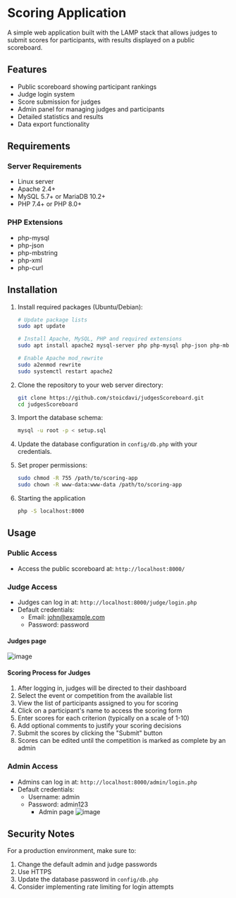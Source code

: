 # Scoring Application

A simple web application built with the LAMP stack that allows judges to submit scores for participants, with results displayed on a public scoreboard.

## Features

- Public scoreboard showing participant rankings
- Judge login system
- Score submission for judges
- Admin panel for managing judges and participants
- Detailed statistics and results
- Data export functionality

## Requirements

### Server Requirements
- Linux server
- Apache 2.4+
- MySQL 5.7+ or MariaDB 10.2+
- PHP 7.4+ or PHP 8.0+

### PHP Extensions
- php-mysql
- php-json
- php-mbstring
- php-xml
- php-curl


## Installation

1. Install required packages (Ubuntu/Debian):
   ```bash
   # Update package lists
   sudo apt update
   
   # Install Apache, MySQL, PHP and required extensions
   sudo apt install apache2 mysql-server php php-mysql php-json php-mbstring php-xml php-curl
   
   # Enable Apache mod_rewrite
   sudo a2enmod rewrite
   sudo systemctl restart apache2
   ```

2. Clone the repository to your web server directory:
   ```bash
   git clone https://github.com/stoicdavi/judgesScoreboard.git
   cd judgesScoreboard
   ```

3. Import the database schema:
   ```bash
   mysql -u root -p < setup.sql
   ```

4. Update the database configuration in `config/db.php` with your credentials.

5. Set proper permissions:
   ```bash
   sudo chmod -R 755 /path/to/scoring-app
   sudo chown -R www-data:www-data /path/to/scoring-app
   ```
6. Starting the application
   ```bash
   php -S localhost:8000
   ```

## Usage

### Public Access
- Access the public scoreboard at: `http://localhost:8000/`

### Judge Access
- Judges can log in at: `http://localhost:8000/judge/login.php`
- Default credentials:
  - Email: john@example.com
  - Password: password
#### Judges page
![image](https://github.com/user-attachments/assets/9d253f94-6718-4f34-b7eb-29172fa75e0a)


#### Scoring Process for Judges
1. After logging in, judges will be directed to their dashboard
2. Select the event or competition from the available list
3. View the list of participants assigned to you for scoring
4. Click on a participant's name to access the scoring form
5. Enter scores for each criterion (typically on a scale of 1-10)
6. Add optional comments to justify your scoring decisions
7. Submit the scores by clicking the "Submit" button
8. Scores can be edited until the competition is marked as complete by an admin

### Admin Access
- Admins can log in at: `http://localhost:8000/admin/login.php`
- Default credentials:
  - Username: admin
  - Password: admin123
    - Admin page
  ![image](https://github.com/user-attachments/assets/2c662dc8-4d81-46ac-9bbe-591227ee8785)


## Security Notes

For a production environment, make sure to:
1. Change the default admin and judge passwords
2. Use HTTPS
3. Update the database password in `config/db.php`
4. Consider implementing rate limiting for login attempts

